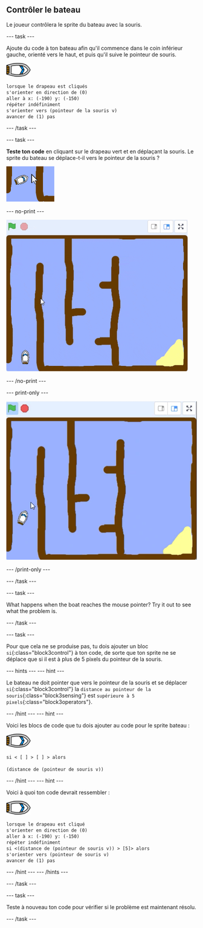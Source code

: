 ## Contrôler le bateau

Le joueur contrôlera le sprite du bateau avec la souris.

\--- task \---

Ajoute du code à ton bateau afin qu'il commence dans le coin inférieur gauche, orienté vers le haut, et puis qu'il suive le pointeur de souris.

![bateau-sprite](images/boat_resize.png)

```blocks3
lorsque le drapeau est cliqués
s'orienter en direction de (0)
aller à x: (-190) y: (-150)
répéter indéfiniment
s'orienter vers (pointeur de la souris v)
avancer de (1) pas
```

\--- /task \---

\--- task \---

**Teste ton code** en cliquant sur le drapeau vert et en déplaçant la souris. Le sprite du bateau se déplace-t-il vers le pointeur de la souris ?

![capture d'écran](images/boat-mouse.png)

\--- no-print \---

![capture d'écran](images/boat-pointer-test-anim.gif)

\--- /no-print \---

\--- print-only \---

![capture d'écran](images/boat-pointer-test-anim.png)

\--- /print-only \---

\--- /task \---

\--- task \---

What happens when the boat reaches the mouse pointer? Try it out to see what the problem is.

\--- /task \---

\--- task \---

Pour que cela ne se produise pas, tu dois ajouter un bloc `si`{:class="block3control"} à ton code, de sorte que ton sprite ne se déplace que si il est à plus de 5 pixels du pointeur de la souris.

\--- hints \--- \--- hint \---

Le bateau ne doit pointer que vers le pointeur de la souris et se déplacer `si`{:class="block3control"} la `distance au pointeur de la souris`{:class="block3sensing"} est `supérieure à 5 pixels`{:class="block3operators"}.

\--- /hint \--- \--- hint \---

Voici les blocs de code que tu dois ajouter au code pour le sprite bateau :

![bateau-sprite](images/boat_resize.png)

```blocks3
si < [ ] > [ ] > alors

(distance de (pointeur de souris v))
```

\--- /hint \--- \--- hint \---

Voici à quoi ton code devrait ressembler :

![bateau-sprite](images/boat_resize.png)

```blocks3
lorsque le drapeau est cliqué
s'orienter en direction de (0)
aller à x: (-190) y: (-150)
répéter indéfiniment
si <(distance de (pointeur de souris v)) > [5]> alors
s'orienter vers (pointeur de souris v)
avancer de (1) pas
```

\--- /hint \--- \--- /hints \---

\--- /task \---

\--- task \---

Teste à nouveau ton code pour vérifier si le problème est maintenant résolu.

\--- /task \---